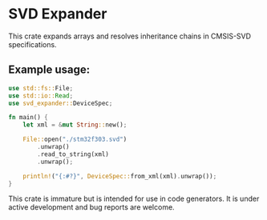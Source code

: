 # SVD Expander

This crate expands arrays and resolves inheritance chains in CMSIS-SVD specifications. 

## Example usage:

```rust
use std::fs::File;
use std::io::Read;
use svd_expander::DeviceSpec;

fn main() {
    let xml = &mut String::new();

    File::open("./stm32f303.svd")
        .unwrap()
        .read_to_string(xml)
        .unwrap();

    println!("{:#?}", DeviceSpec::from_xml(xml).unwrap());
}
```

This crate is immature but is intended for use in code generators. It is under active development and bug reports are welcome.